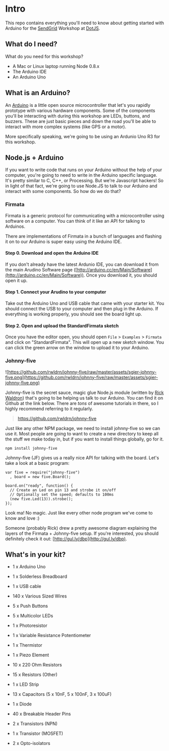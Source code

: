 # Intro

This repo contains everything you'll need to know about getting started with
Arduino for the [SendGrid](http://sendgrid.com) Workshop at
[DotJS](http://dotjs.eu).

## What do I need?

What do you need for this workshop?

 - A Mac or Linux laptop running Node 0.8.x
 - The Arduino IDE
 - An Arduino Uno

## What is an Arduino?

An [Arduino](http://arduino.cc) is a little open source microcontroller that
let's you rapidly prototype with various hardware components.  Some of the
components you'll be interacting with during this workshop are LEDs, buttons,
and buzzers.  These are just basic pieces and down the road you'll be able to
interact with more complex systems (like GPS or a motor).

More specifically speaking, we're going to be using an Ardunio Uno R3 for this
workshop.

## Node.js + Arduino

If you want to write code that runs on your Arduino without the help of your
computer, you're going to need to write in the Arduino specific language.  It's
pretty similar to C, C++, or Processing.  But we're Javascript hackers!  So in
light of that fact, we're going to use Node.JS to talk to our Arduino and
interact with some components.  So how do we do that?

### Firmata

Firmata is a generic protocol for communicating with a microcontroller using
software on a computer.  You can think of it like an API for talking to
Arduinos.

There are implementations of Firmata in a bunch of languages and flashing it on
to our Arduino is super easy using the Arduino IDE.

#### Step 0. Download and open the Arduino IDE

If you don't already have the latest Ardunio IDE, you can download it from the
main Arudino Software page
([http://arduino.cc/en/Main/Software](http://arduino.cc/en/Main/Software)).
Once you download it, you should open it up.

#### Step 1. Connect your Arudino to your computer

Take out the Arduino Uno and USB cable that came with your starter kit.  You
should connect the USB to your computer and then plug in the Arduino.  If
everything is working properly, you should see the board light up.

#### Step 2. Open and upload the StandardFirmata sketch

Once you have the editor open, you should open `File` > `Examples` > `Firmata`
and click on "StandardFirmata".  This will open up a new sketch window.  You can
click the green arrow on the window to upload it to your Arduino.

### Johnny-five

![https://github.com/rwldrn/johnny-five/raw/master/assets/sgier-johnny-five.png](https://github.com/rwldrn/johnny-five/raw/master/assets/sgier-johnny-five.png)

Johnny-five is the secret sauce, magic glue Node.js module (written by [Rick Waldron](https://twitter.com/rwaldron))
that's going to be helping us talk to our Arduino.  You can find it on Github at
the link below.  There are *tons* of awesome tutorials in there, so I highly
recommend referring to it regularly.

 > https://github.com/rwldrn/johnny-five

Just like any other NPM package, we need to install johnny-five so we can use
it.  Most people are going to want to create a new directory to keep all the
stuff we make today in, but if you want to install things globally, go for it.

    npm install johnny-five

Johnny-five (JF) gives us a really nice API for talking with the board.  Let's
take a look at a basic program:

    var five = require("johnny-five")
      , board = new five.Board();

    board.on("ready", function() {
      // Create an Led on pin 13 and strobe it on/off
      // Optionally set the speed; defaults to 100ms
      (new five.Led(13)).strobe();
    });

Look ma! No magic.  Just like every other node program we've come to know and
love :)

Someone (probably Rick) drew a pretty awesome diagram
explaining the layers of the Firmata + Johnny-five setup.  If you're interested,
you should definitely check it out: [http://gul.ly/dbp](http://gul.ly/dbp).

## What's in your kit?

 - 1 x Arduino Uno
 - 1 x Solderless Breadboard
 - 1 x USB cable
 - 140 x Various Sized Wires

 - 5 x Push Buttons
 - 5 x Multicolor LEDs
 - 1 x Photoresistor
 - 1 x Variable Resistance Potentiometer
 - 1 x Thermistor
 - 1 x Piezo Element
 - 10 x 220 Ohm Resistors
 - 15 x Resistors (Other)

 - 1 x LED Strip
 - 13 x Capacitors (5 x 10nF, 5 x 100nF, 3 x 100uF)
 - 1 x Diode
 - 40 x Breakable Header Pins
 - 2 x Transistors (NPN)
 - 1 x Transistor (MOSFET)
 - 2 x Opto-isolators
